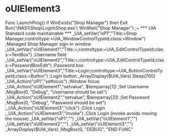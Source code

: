 # oUIElement3
Func LaunchProg()     if WinExists("Shop Manager") then Exit     Run('\\NAS1\Shop\Login\Shop.exe')     WinWait("Shop Manager")      ;~ *** UIA Standard code maintainable ***     _UIA_setVar("oP1","Title:=Shop Manager;controltype:=UIA_WindowControlTypeId;class:=Window") ;Managed Shop Manager sign-in window     _UIA_setVar("oUIElement1","Title:=;controltype:=UIA_EditControlTypeId;class:=TextBox") ;Username field     _UIA_setVar("oUIElement2","Title:=;controltype:=UIA_EditControlTypeId;class:=PasswordBoxEdit") ;Password box     _UIA_setVar("oUIElement3","Title:=Login;controltype:=UIA_ButtonControlTypeId;class:=Button") ;Login button      _ArrayDisplay($UIA_Vars)      Sleep(700)     _UIA_Action("oP1","setfocus") ;Window focus     _UIA_Action("oUIElement1","setvalue", $temparray[1]) ;Set Username     ;MsgBox(0, "Debug", "Username should be set")     _UIA_Action("oUIElement2","setvalue", $temparray[2]) ;Set Password     ;MsgBox(0, "Debug", "Password should be set")     ;_UIA_Action("oUIElement3","click") ;Click Login     ;_UIA_Action("oUIElement3","invoke") ;Click Login (invoke avoids moving the mouse)      _UIA_setVar("oP1","")     _UIA_setVar("oUIElement1","")     _UIA_setVar("oUIElement2","")     _UIA_setVar("oUIElement3","")     _ArrayDisplay($UIA_Vars)     ;MsgBox(0, "DEBUG", "END FUNC"
